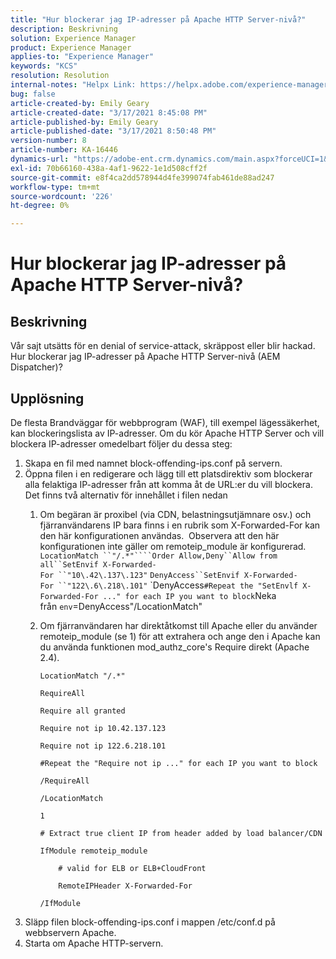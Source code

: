 ```yaml
---
title: "Hur blockerar jag IP-adresser på Apache HTTP Server-nivå?"
description: Beskrivning
solution: Experience Manager
product: Experience Manager
applies-to: "Experience Manager"
keywords: "KCS"
resolution: Resolution
internal-notes: "Helpx Link: https://helpx.adobe.com/experience-manager/kb/block-ips-apache-http-server.html#remoteip_module"
bug: false
article-created-by: Emily Geary
article-created-date: "3/17/2021 8:45:08 PM"
article-published-by: Emily Geary
article-published-date: "3/17/2021 8:50:48 PM"
version-number: 8
article-number: KA-16446
dynamics-url: "https://adobe-ent.crm.dynamics.com/main.aspx?forceUCI=1&pagetype=entityrecord&etn=knowledgearticle&id=ad7893a3-6187-eb11-a812-000d3a593216"
exl-id: 70b66160-438a-4af1-9622-1e1d508cff2f
source-git-commit: e8f4ca2dd578944d4fe399074fab461de88ad247
workflow-type: tm+mt
source-wordcount: '226'
ht-degree: 0%

---
```


# Hur blockerar jag IP-adresser på Apache HTTP Server-nivå?

## Beskrivning


Vår sajt utsätts för en denial of service-attack, skräppost eller blir hackad. Hur blockerar jag IP-adresser på Apache HTTP Server-nivå (AEM Dispatcher)?


## Upplösning


De flesta Brandväggar för webbprogram (WAF), till exempel lägessäkerhet, kan blockeringslista av IP-adresser. Om du kör Apache HTTP Server och vill blockera IP-adresser omedelbart följer du dessa steg:

1. Skapa en fil med namnet block-offending-ips.conf på servern.
2. Öppna filen i en redigerare och lägg till ett platsdirektiv som blockerar alla felaktiga IP-adresser från att komma åt de URL:er du vill blockera.  Det finns två alternativ för innehållet i filen nedan
   1. Om begäran är proxibel (via CDN, belastningsutjämnare osv.) och fjärranvändarens IP bara finns i en rubrik som X-Forwarded-For kan den här konfigurationen användas.  Observera att den här konfigurationen inte gäller om remoteip_module är konfigurerad.  `LocationMatch ``"/.*"````Order Allow,Deny``Allow from all``SetEnvif X-Forwarded-For ``"10\.42\.137\.123"` `DenyAccess``SetEnvif X-Forwarded-For ``"122\.6\.218\.101"` `DenyAccess``#Repeat the "SetEnvlf X-Forwarded-For ..." for each IP you want to block``Neka från ``env``=DenyAccess&quot;/LocationMatch&quot;
   2. Om fjärranvändaren har direktåtkomst till Apache eller du använder remoteip_module (se 1) för att extrahera och ange den i Apache kan du använda funktionen mod_authz_core&#39;s Require direkt (Apache 2.4).


      `LocationMatch "/.*"`


      `RequireAll`


      `Require all granted`


      `Require not ip 10.42.137.123`


      `Require not ip 122.6.218.101`


      `#Repeat the "Require not ip ..." for each IP you want to block`


      `/RequireAll`


      `/LocationMatch`


      `1`


      `# Extract true client IP from header added by load balancer/CDN`


      `IfModule remoteip_module`


      `    # valid for ELB or ELB+CloudFront`


      `    RemoteIPHeader X-Forwarded-For`


      `/IfModule`
3. Släpp filen block-offending-ips.conf i mappen /etc/conf.d på webbservern Apache.
4. Starta om Apache HTTP-servern.
